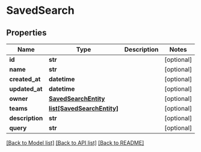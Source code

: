 # SavedSearch

## Properties
Name | Type | Description | Notes
------------ | ------------- | ------------- | -------------
**id** | **str** |  | [optional] 
**name** | **str** |  | [optional] 
**created_at** | **datetime** |  | [optional] 
**updated_at** | **datetime** |  | [optional] 
**owner** | [**SavedSearchEntity**](SavedSearchEntity.md) |  | [optional] 
**teams** | [**list[SavedSearchEntity]**](SavedSearchEntity.md) |  | [optional] 
**description** | **str** |  | [optional] 
**query** | **str** |  | [optional] 

[[Back to Model list]](../README.md#documentation-for-models) [[Back to API list]](../README.md#documentation-for-api-endpoints) [[Back to README]](../README.md)


